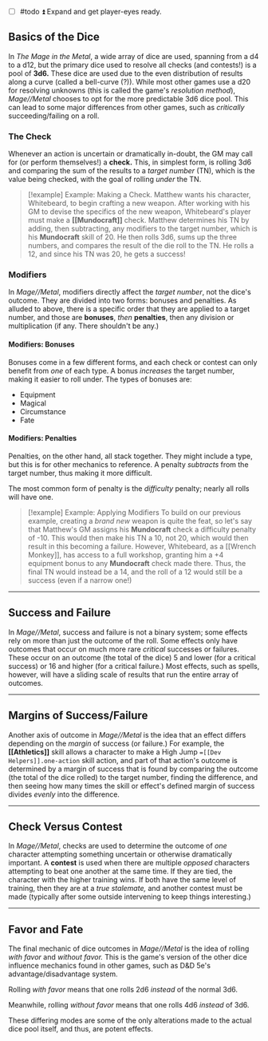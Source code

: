 - [ ] #todo  ⏫ Expand and get player-eyes ready. 
## Basics of the Dice 
In *The Mage in the Metal*, a wide array of dice are used, spanning from a d4 to a d12, but the primary dice used to resolve all checks (and contests!) is a pool of **3d6.** These dice are used due to the even distribution of results along a curve (called a bell-curve (?)). While most other games use a d20 for resolving unknowns (this is called the game's *resolution method*), *Mage//Metal* chooses to opt for the more predictable 3d6 dice pool. This can lead to some major differences from other games, such as *critically* succeeding/failing on a roll. 
### The Check
Whenever an action is uncertain or dramatically in-doubt, the GM may call for (or perform themselves!) a **check.** This, in simplest form, is rolling 3d6 and comparing the sum of the results to a *target number* (TN), which is the value being checked, with the goal of rolling *under* the TN. 

>[!example] Example: Making a Check.
>Matthew wants his character, Whitebeard, to begin crafting a new weapon. After working with his GM to devise the specifics of the new weapon, Whitebeard's player must make a **[[Mundocraft]]** check. Matthew determines his TN by  adding, then subtracting, any modifiers to the target number, which is his **Mundocraft** skill of 20. He then rolls 3d6, sums up the three numbers, and compares the result of the die roll to the TN. He rolls a 12, and since his TN was 20, he gets a success!

### Modifiers 
In *Mage//Metal*, modifiers directly affect the *target number*, not the dice's outcome. They are divided into two forms: bonuses and penalties. As alluded to above, there is a specific order that they are applied to a target number, and those are **bonuses**, *then* **penalties**, then any division or multiplication (if any. There shouldn't be any.)
#### Modifiers: Bonuses
Bonuses come in a few different forms, and each check or contest can only benefit from *one* of each type. A bonus *increases* the target number, making it easier to roll under. 
The types of bonuses are:
- Equipment
- Magical
- Circumstance
- Fate 
#### Modifiers: Penalties
Penalties, on the other hand, all stack together. They might include a type, but this is for other mechanics to reference. A penalty *subtracts* from the target number, thus making it more difficult.

The most common form of penalty is the *difficulty* penalty; nearly all rolls will have one. 

>[!example] Example: Applying Modifiers
>To build on our previous example, creating a *brand new* weapon is quite the feat, so let's say that Matthew's GM assigns his **Mundocraft** check a difficulty penalty of -10. This would then make his TN a 10, not 20, which would then result in this becoming a failure. However, Whitebeard, as a [[Wrench Monkey]], has access to a full workshop, granting him a +4 equipment bonus to any **Mundocraft** check made there. Thus, the final TN would instead be a 14, and the roll of a 12 would still be a success (even if a narrow one!)
- - -
## Success and Failure
In *Mage//Metal*, success and failure is not a binary system; some effects rely on more than just the outcome of the roll. Some effects only have outcomes that occur on much more rare *critical* successes or failures. These occur on an outcome (the total of the dice) 5 and lower (for a critical success) or 16 and higher (for a critical failure.) Most effects, such as spells, however, will have a sliding scale of results that run the entire array of outcomes. 
- - -
## Margins of Success/Failure
Another axis of outcome in *Mage//Metal* is the idea that an effect differs depending on the *margin* of success (or failure.) For example, the **[[Athletics]]** skill allows a character to make a High Jump `=[[Dev Helpers]].one-action` skill action, and part of that action's outcome is determined by a margin of success that is found by comparing the outcome (the total of the dice rolled) to the target number, finding the difference, and then seeing how many times the skill or effect's defined margin of success divides *evenly* into the difference. 
- - -
## Check Versus Contest
In *Mage//Metal*, checks are used to determine the outcome of *one* character attempting something uncertain or otherwise dramatically important. A **contest** is used when there are multiple *opposed* characters attempting to beat one another at the same time. If they are tied, the character with the higher training wins. If both have the same level of training, then they are at a *true stalemate,* and another contest must be made (typically after some outside intervening to keep things interesting.)
- - -
## Favor and Fate
The final mechanic of dice outcomes in *Mage//Metal* is the idea of rolling *with favor* and *without favor.* This is the game's version of the other dice influence mechanics found in other games, such as D&D 5e's advantage/disadvantage system.

Rolling *with favor* means that one rolls 2d6 *instead* of the normal 3d6.

Meanwhile, rolling *without favor* means that one rolls 4d6 *instead* of 3d6.

These differing modes are some of the only alterations made to the actual dice pool itself, and thus, are potent effects.